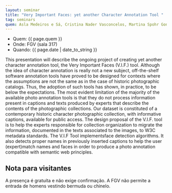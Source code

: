```yaml
---
layout: seminar
title: "Very Important Faces: yet another Character Annotation Tool "
tag: seminars
quem: Asla Medeiros e Sá, Cristina Nader Vasconcelos, Martina Spohr Goncalves and Paulo Cezar Carvalho 
---
```


- Quem: {{ page.quem }}
- Onde:  FGV (sala 317)
- Quando: {{ page.date | date_to_string }}

This presentation will describe the ongoing project of creating yet
another character annotation tool, the Very Important Faces (V.I.F.)
tool. Although the idea of character annotation is really not a new
subject, off-the-shelf software annotation tools have proved to be
designed for contexts where the assumptions are not the same as in the
case of historic photographic catalogs. Thus, the adoption of such
tools has shown, in practice, to be below the expectations. The most
evident limitation of the majority of the available photo annotation
tools is that they do not process information present in captions and
texts produced by experts that describe the contents of the
photographic collections. Our dataset is constituted of a contemporary
historic character photographic collection, with informative captions,
available for public access. The design proposal of the V.I.F. tool is
to help the experts responsible for collection organization to migrate
the information, documented in the texts associated to the images, to
W3C metadata standards. The V.I.F Tool implementsface detection
algorithms. It also detects proper names in previously inserted
captions to help the user (expert)match names and faces in order to
produce a photo annotation compatible with semantic web principles.

## Nota para visitantes

A presença é gratuíta e não exige confirmação. A FGV não permite a
entrada de homens vestindo bermuda ou chinelo.
